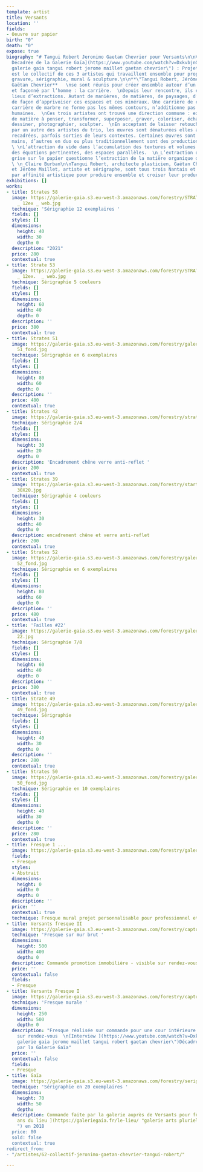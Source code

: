 ```yaml
---
template: artist
title: Versants
location: ''
fields:
- Oeuvre sur papier
birth: "0"
death: "0"
expose: true
biography: "# Tangui Robert Jeronimo Gaetan Chevrier pour Versants\n\nVidéo de l'[Interview
  Décadrée de la Galerie Gaïa](https://www.youtube.com/watch?v=DxkvbjnGL4E \"interview
  galerie gaia tangui robert jerome maillet gaetan chevrier\") : Projets Versants\n\nVersants
  est le collectif de ces 3 artistes qui travaillent ensemble pour proposer  Dessin,
  gravure, sérigraphie, mural & sculpture.\n\n**\"Tangui Robert, Jérôme Maillet et
  Gaëtan Chevrier**   \nse sont réunis pour créer ensemble autour d’un espace construit
  et façonné par l’homme : la carrière.  \nDepuis leur rencontre, ils explorent différents
  lieux d’extractions. Autant de manières, de matières, de paysages, d’outils que
  de façon d’apprivoiser ces espaces et ces minéraux. Une carrière de cuivre ou une
  carrière de marbre ne forme pas les mêmes contours, n’additionne pas les mêmes empreintes
  humaines.  \nCes trois artistes ont trouvé une direction commune : extraire un maximum
  de matière à penser, transformer, superposer, graver, coloriser, échanger, calquer,
  dessiner, photographier, sculpter.  \nEn acceptant de laisser retoucher leur production
  par un autre des artistes du trio, les œuvres sont dénaturées elles aussi, coupées,
  recadrées, parfois sorties de leurs contextes. Certaines œuvres sont signées à trois
  mains, d’autres en duo ou plus traditionnellement sont des productions personnelles.
  \ \nL’attraction du vide dans l’accumulation des textures et volumes fait surgir
  des équations pertinentes, des espaces parallèles.  \n_L’extraction de la matière
  grise sur le papier questionne l’extraction de la matière organique de son sol.\"
  \ \n_Claire Burban\n\nTangui Robert, architecte plasticien, Gaëtan Chevrier, photographe
  et Jérôme Maillet, artiste et sérigraphe, sont tous trois Nantais et se sont réunis
  par affinité artistique pour produire ensemble et croiser leur production respective."
exhibitions: []
works:
- title: Strates 58
  image: https://galerie-gaia.s3.eu-west-3.amazonaws.com/forestry/STRATES 58 _ 30x40cm
    _ 12ex _ web.jpg
  technique: 'Sérigraphie 12 exemplaires '
  fields: []
  styles: []
  dimensions:
    height: 40
    width: 30
    depth: 0
  description: "2021"
  price: 280
  contextual: true
- title: Strate 53
  image: https://galerie-gaia.s3.eu-west-3.amazonaws.com/forestry/STRATES 53 _ 40x60cm
    _ 12ex.  _ web.jpg
  technique: Sérigraphie 5 couleurs
  fields: []
  styles: []
  dimensions:
    height: 60
    width: 40
    depth: 0
  description: ''
  price: 380
  contextual: true
- title: Strates 51
  image: https://galerie-gaia.s3.eu-west-3.amazonaws.com/forestry/galerie-gaia-versantsSTRATES
    51_fond.jpg
  technique: Sérigraphie en 6 exemplaires
  fields: []
  styles: []
  dimensions:
    height: 80
    width: 60
    depth: 0
  description: ''
  price: 480
  contextual: true
- title: Strates 42
  image: https://galerie-gaia.s3.eu-west-3.amazonaws.com/forestry/strate 42 2-4 30X20.jpg
  technique: Sérigraphie 2/4
  fields: []
  styles: []
  dimensions:
    height: 30
    width: 20
    depth: 0
  description: 'Encadrement chêne verre anti-reflet '
  price: 200
  contextual: true
- title: Strates 39
  image: https://galerie-gaia.s3.eu-west-3.amazonaws.com/forestry/starte 39 14-21
    30X20.jpg
  technique: Sérigraphie 4 couleurs
  fields: []
  styles: []
  dimensions:
    height: 30
    width: 40
    depth: 0
  description: encadrement chêne et verre anti-reflet
  price: 200
  contextual: true
- title: Strates 52
  image: https://galerie-gaia.s3.eu-west-3.amazonaws.com/forestry/galerie-gaia-versantsSTRATES
    52_fond.jpg
  technique: Sérigraphie en 6 exemplaires
  fields: []
  styles: []
  dimensions:
    height: 80
    width: 60
    depth: 0
  description: ''
  price: 480
  contextual: true
- title: 'Failles #22'
  image: https://galerie-gaia.s3.eu-west-3.amazonaws.com/forestry/galerie-gaia-versants-faille
    22.jpg
  technique: Sérigraphie 7/8
  fields: []
  styles: []
  dimensions:
    height: 60
    width: 40
    depth: 0
  description: ''
  price: 380
  contextual: true
- title: Strate 49
  image: https://galerie-gaia.s3.eu-west-3.amazonaws.com/forestry/galerie-gaia-versantsSTRATES
    49_fond.jpg
  technique: Sérigraphie
  fields: []
  styles: []
  dimensions:
    height: 40
    width: 30
    depth: 0
  description: ''
  price: 280
  contextual: true
- title: Strates 50
  image: https://galerie-gaia.s3.eu-west-3.amazonaws.com/forestry/galerie-gaia-versantsSTRATES
    50_fond.jpg
  technique: Sérigraphie en 10 exemplaires
  fields: []
  styles: []
  dimensions:
    height: 40
    width: 30
    depth: 0
  description: ''
  price: 280
  contextual: true
- title: Fresque 1 ...
  image: https://galerie-gaia.s3.eu-west-3.amazonaws.com/forestry/galerie-gaia-versant-fresque&.jpg
  fields:
  - Fresque
  styles:
  - Abstrait
  dimensions:
    height: 0
    width: 0
    depth: 0
  description: ''
  price: ''
  contextual: true
  technique: Fresque mural projet personnalisable pour professionnel et particulier
- title: Versants fresque II
  image: https://galerie-gaia.s3.eu-west-3.amazonaws.com/forestry/capture-d-ecran-2020-08-03-a-13-08-15.png
  technique: 'Fresque sur mur brut '
  dimensions:
    height: 500
    width: 400
    depth: 0
  description: Commande promotion immobilière - visible sur rendez-vous
  price: ''
  contextual: false
  fields:
  - Fresque
- title: Versants Fresque I
  image: https://galerie-gaia.s3.eu-west-3.amazonaws.com/forestry/capture-d-ecran-2020-08-01-a-17-50-38.png
  technique: 'Fresque murale '
  dimensions:
    height: 250
    width: 500
    depth: 0
  description: "Fresque réalisée sur commande pour une cour intérieure  \nVisible
    sur rendez-vous  \n[Interview ](https://www.youtube.com/watch?v=DxkvbjnGL4E \"interview
    galerie gaia jerome maillet tangui robert gaetan chevrier\")Décadrée de Versants
    par la Galerie Gaïa"
  price: ''
  contextual: false
  fields:
  - Fresque
- title: Gaïa
  image: https://galerie-gaia.s3.eu-west-3.amazonaws.com/forestry/serigraphie-pour-gaia.jpg
  technique: 'Sérigraphie en 20 exemplaires '
  dimensions:
    height: 70
    width: 50
    depth: 
  description: Commande faite par la galerie auprès de Versants pour fêter les [40
    ans du lieu ](https://galeriegaia.fr/le-lieu/ "galerie arts pluriels  l'art s'affiche
    ") en 2018
  price: 80
  sold: false
  contextual: true
redirect_from:
- "/artistes/62-collectif-jeronimo-gaetan-chevrier-tangui-robert/"

---
```

